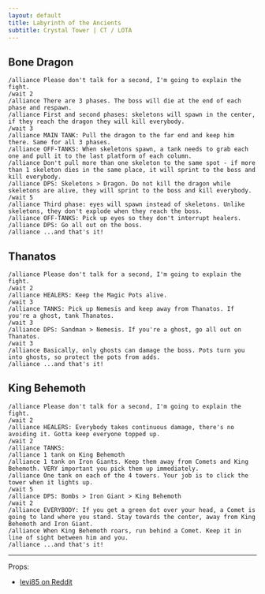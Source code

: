```yaml
---
layout: default
title: Labyrinth of the Ancients
subtitle: Crystal Tower | CT / LOTA
---
```


## Bone Dragon

	/alliance Please don't talk for a second, I'm going to explain the fight.
	/wait 2
	/alliance There are 3 phases. The boss will die at the end of each phase and respawn.
	/alliance First and second phases: skeletons will spawn in the center, if they reach the dragon they will kill everybody.
	/wait 3
	/alliance MAIN TANK: Pull the dragon to the far end and keep him there. Same for all 3 phases.
	/alliance OFF-TANKS: When skeletons spawn, a tank needs to grab each one and pull it to the last platform of each column.
	/alliance Don't pull more than one skeleton to the same spot - if more than 1 skeleton dies in the same place, it will sprint to the boss and kill everybody.
	/alliance DPS: Skeletons > Dragon. Do not kill the dragon while skeletons are alive, they will sprint to the boss and kill everybody.
	/wait 5
	/alliance Third phase: eyes will spawn instead of skeletons. Unlike skeletons, they don't explode when they reach the boss.
	/alliance OFF-TANKS: Pick up eyes so they don't interrupt healers.
	/alliance DPS: Go all out on the boss.
	/alliance ...and that's it!

## Thanatos

	/alliance Please don't talk for a second, I'm going to explain the fight.
	/wait 2
	/alliance HEALERS: Keep the Magic Pots alive.
	/wait 3
	/alliance TANKS: Pick up Nemesis and keep away from Thanatos. If you're a ghost, tank Thanatos.
	/wait 3
	/alliance DPS: Sandman > Nemesis. If you're a ghost, go all out on Thanatos.
	/wait 3
	/alliance Basically, only ghosts can damage the boss. Pots turn you into ghosts, so protect the pots from adds.
	/alliance ...and that's it!

## King Behemoth

	/alliance Please don't talk for a second, I'm going to explain the fight.
	/wait 2
	/alliance HEALERS: Everybody takes continuous damage, there's no avoiding it. Gotta keep everyone topped up.
	/wait 2
	/alliance TANKS:
	/alliance 1 tank on King Behemoth
	/alliance 1 tank on Iron Giants. Keep them away from Comets and King Behemoth. VERY important you pick them up immediately.
	/alliance One tank on each of the 4 towers. Your job is to click the tower when it lights up.
	/wait 5
	/alliance DPS: Bombs > Iron Giant > King Behemoth
	/wait 2
	/alliance EVERYBODY: If you get a green dot over your head, a Comet is going to land where you stand. Stay towards the center, away from King Behemoth and Iron Giant.
	/alliance When King Behemoth roars, run behind a Comet. Keep it in line of sight between him and you.
	/alliance ...and that's it!

-----

Props:

* [levi85 on Reddit](http://www.reddit.com/r/ffxiv/comments/1tfka6/crystal_tower_boss_explanation_macros/)